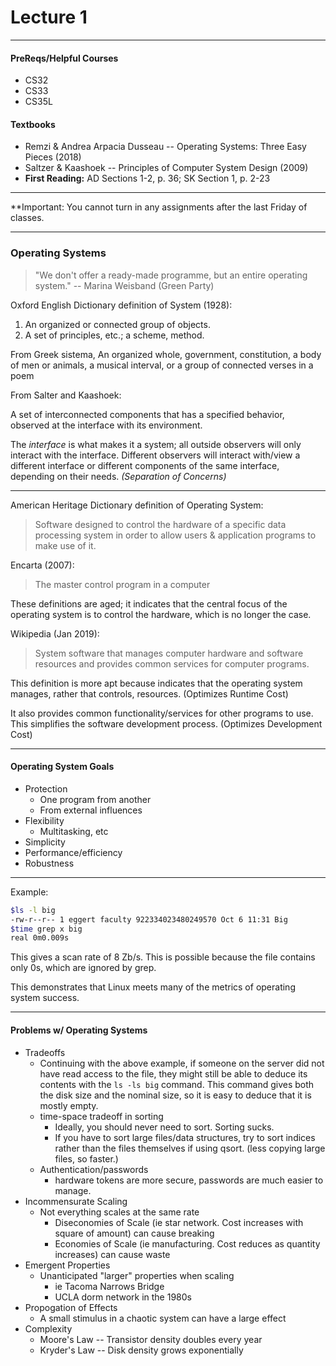 <h1>Lecture 1</h1>

---

<h4>PreReqs/Helpful Courses</h4>

  * CS32
  * CS33
  * CS35L

<h4>Textbooks</h4>
  
  * Remzi & Andrea Arpacia Dusseau -- Operating Systems: Three Easy Pieces (2018)
  * Saltzer & Kaashoek -- Principles of Computer System Design (2009)
  * __First Reading:__ AD Sections 1-2, p. 36; SK Section 1, p. 2-23

---

**Important: You cannot turn in any assignments after the last Friday of classes.

---

<h3>Operating Systems</h3>

> "We don't offer a ready-made programme, but an entire operating system." 
> -- Marina Weisband (Green Party)

Oxford English Dictionary definition of System (1928):

1. An organized or connected group of objects.
2. A set of principles, etc.; a scheme, method.

From Greek sistema, An organized whole, government, constitution, a body of men or animals, a musical interval, or a group of connected verses in a poem

From Salter and Kaashoek:

A set of interconnected components that has a specified behavior, observed at the interface with its environment.

The _interface_ is what makes it a system; all outside observers will only interact with the interface. Different observers will interact with/view a different interface or different components of the same interface, depending on their needs. _(Separation of Concerns)_

---

American Heritage Dictionary definition of Operating System:

>Software designed to control the hardware of a specific data processing system in order to allow users & application programs to make use of it.

Encarta (2007):

>The master control program in a computer


These definitions are aged; it indicates that the central focus of the operating system is to control the hardware, which is no longer the case.


Wikipedia (Jan 2019):

>System software that manages computer hardware and software resources and provides common services for computer programs.

This definition is more apt because indicates that the operating system manages, rather that controls, resources. (Optimizes Runtime Cost) 

It also provides common functionality/services for other programs to use. This simplifies the software development process. (Optimizes Development Cost)

---

<h4>Operating System Goals</h4>

  * Protection
      - One program from another
      - From external influences
  * Flexibility
      - Multitasking, etc
  * Simplicity
  * Performance/efficiency
  * Robustness

---
Example:

```bash
$ls -l big
-rw-r--r-- 1 eggert faculty 922334023480249570 Oct 6 11:31 Big
$time grep x big
real 0m0.009s
```

This gives a scan rate of 8 Zb/s. This is possible because the file contains only 0s, which are ignored by grep.

This demonstrates that Linux meets many of the metrics of operating system success.

---

<h4>Problems w/ Operating Systems</h4>

  * Tradeoffs
      - Continuing with the above example, if someone on the server did not have read access to the file, they might still be able to deduce its contents with the `ls -ls big` command. This command gives both the disk size and the nominal size, so it is easy to deduce that it is mostly empty.
      - time-space tradeoff in sorting
          + Ideally, you should never need to sort. Sorting sucks.
          + If you have to sort large files/data structures, try to sort indices rather than the files themselves if using qsort. (less copying large files, so faster.) 
      - Authentication/passwords
          + hardware tokens are more secure, passwords are much easier to manage.
  * Incommensurate Scaling
      - Not everything scales at the same rate
          + Diseconomies of Scale (ie star network. Cost increases with square of amount) can cause breaking
          + Economies of Scale (ie manufacturing. Cost reduces as quantity increases) can cause waste
  * Emergent Properties
      - Unanticipated "larger" properties when scaling
          + ie Tacoma Narrows Bridge
          + UCLA dorm network in the 1980s
  * Propogation of Effects
      - A small stimulus in a chaotic system can have a large effect
  * Complexity
      - Moore's Law -- Transistor density doubles every year
      - Kryder's Law -- Disk density grows exponentially